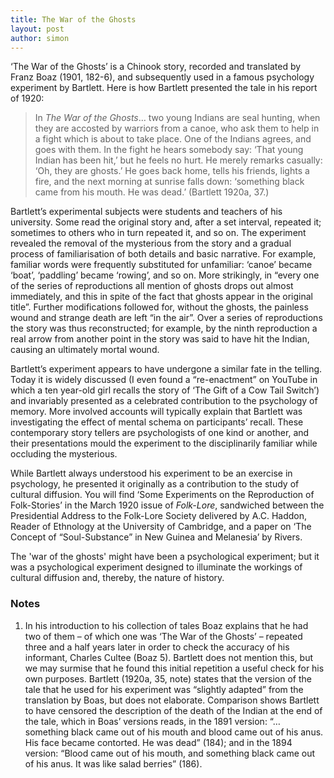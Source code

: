```yaml
---
title: The War of the Ghosts
layout: post
author: simon
---
```


‘The War of the Ghosts’ is a Chinook story, recorded and translated by Franz Boaz (1901, 182-6), and subsequently used in a famous psychology experiment by Bartlett. Here is how Bartlett presented the tale in his report of 1920:

>In *The War of the Ghosts*… two young Indians are seal hunting, when they are accosted by warriors from a canoe, who ask them to help in a fight which is about to take place. One of the Indians agrees, and goes with them. In the fight he hears somebody say: ‘That young Indian has been hit,’ but he feels no hurt. He merely remarks casually: ‘Oh, they are ghosts.’ He goes back home, tells his friends, lights a fire, and the next morning at sunrise falls down: ‘something black came from his mouth. He was dead.’ (Bartlett 1920a, 37.)
 
Bartlett’s experimental subjects were students and teachers of his university. Some read the original story and, after a set interval, repeated it; sometimes to others who in turn repeated it, and so on. The experiment revealed the removal of the mysterious from the story and a gradual process of familiarisation of both details and basic narrative. For example, familiar words were frequently substituted for unfamiliar: ‘canoe’ became ‘boat’, ‘paddling’ became ‘rowing’, and so on. More strikingly, in “every one of the series of reproductions all mention of ghosts drops out almost immediately, and this in spite of the fact that ghosts appear in the original title”. Further modifications followed for, without the ghosts, the painless wound and strange death are left “in the air”. Over a series of reproductions the story was thus reconstructed; for example, by the ninth reproduction a real arrow from another point in the story was said to have hit the Indian, causing an ultimately mortal wound.

Bartlett’s experiment appears to have undergone a similar fate in the telling. Today it is widely discussed (I even found a “re-enactment” on YouTube in which a ten year-old girl recalls the story of ‘The Gift of a Cow Tail Switch’) and invariably presented as a celebrated contribution to the psychology of memory. More involved accounts will typically explain that Bartlett was investigating the effect of mental schema on participants’ recall.  These contemporary story tellers are psychologists of one kind or another, and their presentations mould the experiment to the disciplinarily familiar while occluding the mysterious. 

While Bartlett always understood his experiment to be an exercise in psychology, he presented it originally as a contribution to the study of cultural diffusion. You will find ‘Some Experiments on the Reproduction of Folk-Stories’ in the March 1920 issue of *Folk-Lore*, sandwiched between the Presidential Address to the Folk-Lore Society delivered by A.C. Haddon, Reader of Ethnology at the University of Cambridge, and a paper on ‘The Concept of “Soul-Substance” in New Guinea and Melanesia’ by Rivers.

The 'war of the ghosts' might have been a psychological experiment; but it was a psychological experiment designed to illuminate the workings of cultural diffusion and, thereby, the nature of history.


### Notes

1. In his introduction to his collection of tales Boaz explains that he had two of them – of which one was ‘The War of the Ghosts’ – repeated three and a half years later in order to check the accuracy of his informant, Charles Cultee (Boaz 5). Bartlett does not mention this, but we may surmise that he found this initial repetition a useful check for his own purposes. Bartlett (1920a, 35, note) states that the version of the tale that he used for his experiment was “slightly adapted” from the translation by Boas, but does not elaborate. Comparison shows Bartlett to have censored the description of the death of the Indian at the end of the tale, which in Boas’ versions reads, in the 1891 version: “… something black came out of his mouth and blood came out of his anus. His face became contorted. He was dead” (184); and in the 1894 version: “Blood came out of his mouth, and something black came out of his anus. It was like salad berries” (186).
